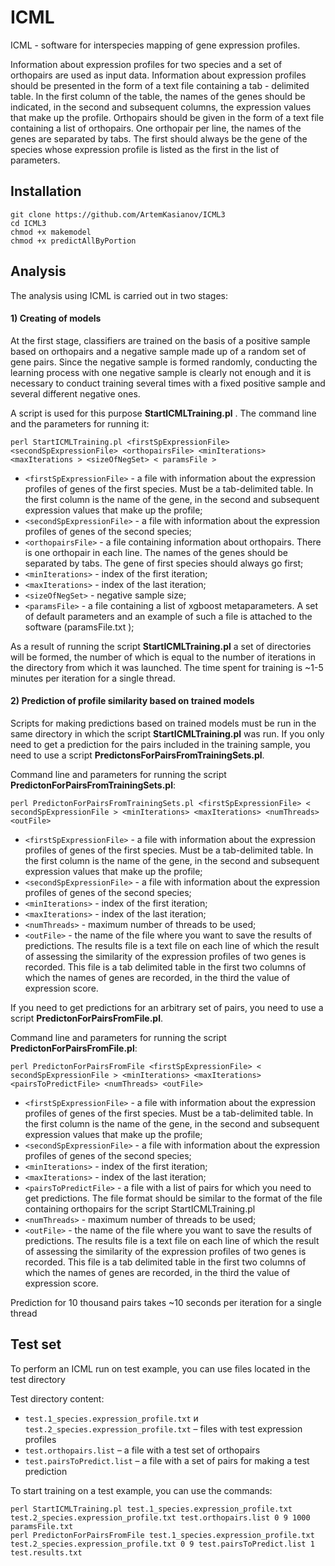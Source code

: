 # ICML
ICML - software for interspecies mapping of gene expression profiles.


Information about expression profiles for two species and a set of orthopairs are used as input data. Information about expression profiles should be presented in the form of a text file containing a tab - delimited table. In the first column of the table, the names of the genes should be indicated, in the second and subsequent columns, the expression values that make up the profile. Orthopairs should be given in the form of a text file containing a list of orthopairs. One orthopair per line, the names of the genes are separated by tabs. The first should always be the gene of the species whose expression profile is listed as the first in the list of parameters.
## Installation
```
git clone https://github.com/ArtemKasianov/ICML3
cd ICML3
chmod +x makemodel
chmod +x predictAllByPortion
```
## Analysis
The analysis using ICML is carried out in two stages:
#### 1) Creating of models
At the first stage, classifiers are trained on the basis of a positive sample based on orthopairs and a negative sample made up of a random set of gene pairs. Since the negative sample is formed randomly, conducting the learning process with one negative sample is clearly not enough and it is necessary to conduct training several times with a fixed positive sample and several different negative ones.

A script is used for this purpose **StartICMLTraining.pl** .
The command line and the parameters for running it:
```
perl StartICMLTraining.pl <firstSpExpressionFile> <secondSpExpressionFile> <orthopairsFile> <minIterations> <maxIterations > <sizeOfNegSet> < paramsFile >
```
- `<firstSpExpressionFile>` - a file with information about the expression profiles of genes of the first species. Must be a tab-delimited table. In the first column is the name of the gene, in the second and subsequent expression values that make up the profile;
- `<secondSpExpressionFile>` - a file with information about the expression profiles of genes of the second species;
- `<orthopairsFile>` - a file containing information about orthopairs. There is one orthopair in each line. The names of the genes should be separated by tabs. The gene of first species should always go first;
- `<minIterations>` - index of the first iteration;
- `<maxIterations>` - index of the last iteration;
- `<sizeOfNegSet>` - negative sample size; 
- `<paramsFile>` - a file containing a list of xgboost metaparameters. A set of default parameters and an example of such a file is attached to the software (paramsFile.txt );

As a result of running the script **StartICMLTraining.pl** a set of directories will be formed, the number of which is equal to the number of iterations in the directory from which it was launched.
The time spent for training is ~1-5 minutes per iteration for a single thread.
#### 2) Prediction of profile similarity based on trained models
Scripts for making predictions based on trained models must be run in the same directory in which the script **StartICMLTraining.pl** was run.
If you only need to get a prediction for the pairs included in the training sample, you need to use a script **PredictonsForPairsFromTrainingSets.pl**.

Command line and parameters for running the script **PredictonForPairsFromTrainingSets.pl**:
```
perl PredictonForPairsFromTrainingSets.pl <firstSpExpressionFile> < secondSpExpressionFile > <minIterations> <maxIterations> <numThreads> <outFile>
```
- `<firstSpExpressionFile>` - a file with information about the expression profiles of genes of the first species. Must be a tab-delimited table. In the first column is the name of the gene, in the second and subsequent expression values that make up the profile;
- `<secondSpExpressionFile>` - a file with information about the expression profiles of genes of the second species;
- `<minIterations>` - index of the first iteration;
- `<maxIterations>` - index of the last iteration;
- `<numThreads>` - maximum number of threads to be used; 
- `<outFile>` - the name of the file where you want to save the results of predictions. The results file is a text file on each line of which the result of assessing the similarity of the expression profiles of two genes is recorded. This file is a tab delimited table in the first two columns of which the names of genes are recorded, in the third the value of expression score. 

If you need to get predictions for an arbitrary set of pairs, you need to use a script **PredictonForPairsFromFile.pl**.

Command line and parameters for running the script **PredictonForPairsFromFile.pl**:
```
perl PredictonForPairsFromFile <firstSpExpressionFile> < secondSpExpressionFile > <minIterations> <maxIterations> <pairsToPredictFile> <numThreads> <outFile>
```
- `<firstSpExpressionFile>` - a file with information about the expression profiles of genes of the first species. Must be a tab-delimited table. In the first column is the name of the gene, in the second and subsequent expression values that make up the profile;
- `<secondSpExpressionFile>` - a file with information about the expression profiles of genes of the second species;
- `<minIterations>` - index of the first iteration;
- `<maxIterations>` - index of the last iteration;
- `<pairsToPredictFile>` - a file with a list of pairs for which you need to get predictions. The file format should be similar to the format of the file containing orthopairs for the script StartICMLTraining.pl
- `<numThreads>` - maximum number of threads to be used; 
- `<outFile>` - the name of the file where you want to save the results of predictions. The results file is a text file on each line of which the result of assessing the similarity of the expression profiles of two genes is recorded. This file is a tab delimited table in the first two columns of which the names of genes are recorded, in the third the value of expression score.
 
 Prediction for 10 thousand pairs takes ~10 seconds per iteration for a single thread

## Test set
To perform an ICML run on test example, you can use files located in the test directory

Test directory content:

- `test.1_species.expression_profile.txt` и `test.2_species.expression_profile.txt` – files with test expression profiles
- `test.orthopairs.list` – a file with a test set of orthopairs
- `test.pairsToPredict.list` – a file with a set of pairs for making a test prediction

To start training on a test example, you can use the commands: 
```
perl StartICMLTraining.pl test.1_species.expression_profile.txt test.2_species.expression_profile.txt test.orthopairs.list 0 9 1000 paramsFile.txt
perl PredictonForPairsFromFile test.1_species.expression_profile.txt test.2_species.expression_profile.txt 0 9 test.pairsToPredict.list 1 test.results.txt
```
